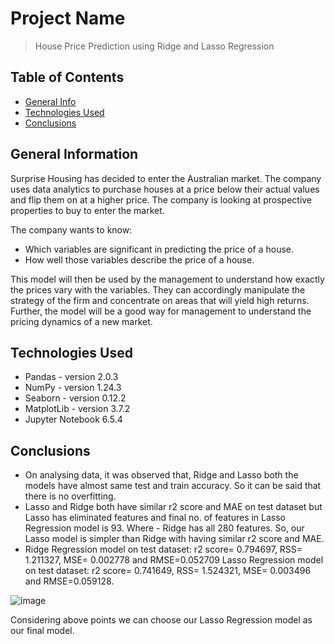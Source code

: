 # Project Name
> House Price Prediction using Ridge and Lasso Regression


## Table of Contents
* [General Info](#general-information)
* [Technologies Used](#technologies-used)
* [Conclusions](#conclusions)

<!-- You can include any other section that is pertinent to your problem -->

## General Information
Surprise Housing has decided to enter the Australian market. The company uses data analytics to purchase houses at a price below their actual values and flip them on at a higher price. The company is looking at prospective properties to buy to enter the market.

The company wants to know:

* Which variables are significant in predicting the price of a house.
* How well those variables describe the price of a house.

This model will then be used by the management to understand how exactly the prices vary with the variables. They can accordingly manipulate the strategy of the firm and concentrate on areas that will yield high returns. Further, the model will be a good way for management to understand the pricing dynamics of a new market.

<!-- You don't have to answer all the questions - just the ones relevant to your project. -->

## Technologies Used
- Pandas - version 2.0.3
- NumPy - version 1.24.3
- Seaborn - version 0.12.2
- MatplotLib - version 3.7.2
- Jupyter Notebook 6.5.4

## Conclusions
- On analysing data, it was observed that, Ridge and Lasso both the models have almost same test and train accuracy. So it can be said that there is no overfitting.
- Lasso and Ridge both have similar r2 score and MAE on test dataset but Lasso has eliminated features and final no. of features in Lasso Regression model is 93. Where - Ridge has all 280 features. So, our Lasso model is simpler than Ridge with having similar r2 score and MAE.
- Ridge Regression model on test dataset: r2 score= 0.794697, RSS= 1.211327, MSE= 0.002778	and RMSE=0.052709 Lasso Regression model on test dataset: r2 score= 0.741649, RSS= 1.524321, MSE= 0.003496 and RMSE=0.059128.

![image](https://github.com/prasenjit1980/HousePricePredictor_RidgeLasso/assets/152131715/22fd2a98-73ec-4c1f-a15b-8a3dee1fe5e7)


Considering above points we can choose our Lasso Regression model as our final model.

<!-- You don't have to answer all the questions - just the ones relevant to your project. -->




<!-- As the libraries versions keep on changing, it is recommended to mention the version of library used in this project -->
